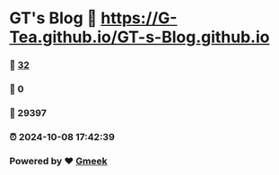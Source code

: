# GT's Blog :link: https://G-Tea.github.io/GT-s-Blog.github.io 
### :page_facing_up: [32](https://G-Tea.github.io/GT-s-Blog.github.io/tag.html) 
### :speech_balloon: 0 
### :hibiscus: 29397 
### :alarm_clock: 2024-10-08 17:42:39 
### Powered by :heart: [Gmeek](https://github.com/Meekdai/Gmeek)
